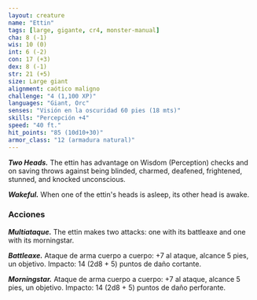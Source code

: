 ```yaml
---
layout: creature
name: "Ettin"
tags: [large, gigante, cr4, monster-manual]
cha: 8 (-1)
wis: 10 (0)
int: 6 (-2)
con: 17 (+3)
dex: 8 (-1)
str: 21 (+5)
size: Large giant
alignment: caótico maligno
challenge: "4 (1,100 XP)"
languages: "Giant, Orc"
senses: "Visión en la oscuridad 60 pies (18 mts)"
skills: "Percepción +4"
speed: "40 ft."
hit_points: "85 (10d10+30)"
armor_class: "12 (armadura natural)"
---
```


***Two Heads.*** The ettin has advantage on Wisdom (Perception) checks and on saving throws against being blinded, charmed, deafened, frightened, stunned, and knocked unconscious.

***Wakeful.*** When one of the ettin's heads is asleep, its other head is awake.

### Acciones

***Multiataque.*** The ettin makes two attacks: one with its battleaxe and one with its morningstar.

***Battleaxe.*** Ataque de arma cuerpo a cuerpo: +7 al ataque, alcance 5 pies, un objetivo. Impacto: 14 (2d8 + 5) puntos de daño cortante.

***Morningstar.*** Ataque de arma cuerpo a cuerpo: +7 al ataque, alcance 5 pies, un objetivo. Impacto: 14 (2d8 + 5) puntos de daño perforante.